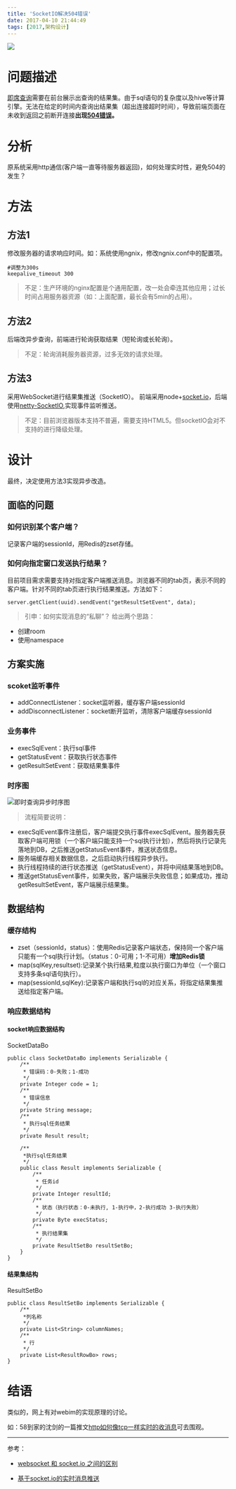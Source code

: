 ```yaml
---
title: 'SocketIO解决504错误'
date: 2017-04-10 21:44:49
tags: [2017,架构设计]
---
```

![](http://of7369y0i.bkt.clouddn.com//2017/04/%E6%9E%B6%E6%9E%84%E8%AE%BE%E8%AE%A1/galaxy.jpg)
# 问题描述
[即席查询](http://baike.baidu.com/link?url=Hz5i4YUx3rO2whqAOcMmxtv4tikbBLlb_zbxjR8jEfYrLijJ4ZSZgwP-dbRe0jDBmjiITRe4QHxLz4mBfz2nNIHJEB4zFl_rMbA41q4X4_j4is_kcz6S3N-bzoB8iw1y)需要在前台展示出查询的结果集。由于sql语句的复杂度以及hive等计算引擎。无法在给定的时间内查询出结果集（超出连接超时时间），导致前端页面在未收到返回之前断开连接**出现[504错误](http://baike.baidu.com/link?url=g3QpkgRxr0OJkkLbVd-xmhltCjCefO75ma9GPLUQOSTnyDFJ5dGB9tw2XIXz7TRt_soCO9xhS-OUkfNg2m97WeBWh9RaZ2NveguXOfQahmO)。**

<!--more-->

# 分析
原系统采用http通信(客户端一直等待服务器返回)，如何处理实时性，避免504的发生？

# 方法
## 方法1
修改服务器的请求响应时间。如：系统使用ngnix，修改ngnix.conf中的配置项。

```
#调整为300s
keepalive_timeout 300
```
> 不足：生产环境的nginx配置是个通用配置，改一处会牵连其他应用；过长时间占用服务器资源（如：上面配置，最长会有5min的占用）。

## 方法2
后端改异步查询，前端进行轮询获取结果（短轮询或长轮询）。

> 不足：轮询消耗服务器资源，过多无效的请求处理。

## 方法3
采用WebSocket进行结果集推送（SocketIO）。
前端采用node+[socket.io](https://socket.io/)，后端使用[netty-SocketIO](https://github.com/mrniko/netty-socketio),实现事件监听推送。

> 不足：目前浏览器版本支持不普遍，需要支持HTML5。但socketIO会对不支持的进行降级处理。

# 设计
最终，决定使用方法3实现异步改造。


## 面临的问题
### 如何识别某个客户端？
记录客户端的sessionId，用Redis的zset存储。

### 如何向指定窗口发送执行结果？
目前项目需求需要支持对指定客户端推送消息。浏览器不同的tab页，表示不同的客户端。针对不同的tab页进行执行结果推送。方法如下：

```
server.getClient(uuid).sendEvent("getResultSetEvent", data);
```

> 引申：如何实现消息的“私聊”？
给出两个思路：
+ 创建room
+ 使用namespace

## 方案实施
### scoket监听事件
+ addConnectListener：socket监听器，缓存客户端sessionId
+ addDisconnectListener：socket断开监听，清除客户端缓存sessionId

### 业务事件
+ execSqlEvent：执行sql事件
+ getStatusEvent：获取执行状态事件
+ getResultSetEvent：获取结果集事件

### 时序图
![即时查询异步时序图](http://of7369y0i.bkt.clouddn.com//2017/04/%E6%9E%B6%E6%9E%84%E8%AE%BE%E8%AE%A1/%E5%8D%B3%E5%B8%AD%E6%9F%A5%E8%AF%A2.png)

> 流程简要说明：
+ execSqlEvent事件注册后，客户端提交执行事件execSqlEvent。服务器先获取客户端可用锁（一个客户端只能支持一个sql执行计划），然后将执行记录先落地到DB，之后推送getStatusEvent事件，推送状态信息。
+ 服务端缓存相关数据信息，之后启动执行线程异步执行。
+ 执行线程持续的进行状态推送（getStatusEvent），并将中间结果落地到DB。
+ 推送getStatusEvent事件，如果失败，客户端展示失败信息；如果成功，推动getResultSetEvent，客户端展示结果集。

## 数据结构
### 缓存结构
+ zset（sessionId，status）：使用Redis记录客户端状态，保持同一个客户端只能有一个sql执行计划。（status：0-可用；1-不可用）**增加Redis锁**
+ map(sqlKey,resultset):记录某个执行结果,粒度以执行窗口为单位（一个窗口支持多条sql语句执行）。
+ map(sessionId,sqlKey):记录客户端和执行sql的对应关系，将指定结果集推送给指定客户端。

### 响应数据结构
#### socket响应数据结构
SocketDataBo
```
public class SocketDataBo implements Serializable {
    /**
     * 错误码：0-失败；1-成功
     */
    private Integer code = 1;
    /**
     * 错误信息
     */
    private String message;
    /**
     * 执行sql任务结果
     */
    private Result result;

    /**
     *执行sql任务结果
     */
    public class Result implements Serializable {
        /**
         * 任务id
         */
        private Integer resultId;
        /**
         * 状态（执行状态：0-未执行, 1-执行中，2-执行成功 3-执行失败）
         */
        private Byte execStatus;
        /**
         * 执行结果集
         */
        private ResultSetBo resultSetBo;
    }
}

```
#### 结果集结构
ResultSetBo
```
public class ResultSetBo implements Serializable {
    /**
     *列名称
     */
    private List<String> columnNames;
    /**
     * 行
     */
    private List<ResultRowBo> rows;
}

```

# 结语
类似的，网上有对webim的实现原理的讨论。

如：58到家的沈剑的一篇推文[http如何像tcp一样实时的收消息](http://mp.weixin.qq.com/s/6BCucq6QsH8lfDGLtQCl2A)可去围观。

---
参考：
+ [ websocket 和 socket.io 之间的区别](http://blog.csdn.net/lb7758zx/article/details/51513470)

+ [基于socket.io的实时消息推送](http://blog.xiayf.cn/2014/09/06/socket.io-push-server/)
